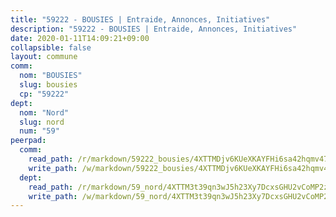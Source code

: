 ```yaml
---
title: "59222 - BOUSIES | Entraide, Annonces, Initiatives"
description: "59222 - BOUSIES | Entraide, Annonces, Initiatives"
date: 2020-01-11T14:09:21+09:00
collapsible: false
layout: commune
comm:
  nom: "BOUSIES"
  slug: bousies
  cp: "59222"
dept:
  nom: "Nord"
  slug: nord
  num: "59"
peerpad:
  comm:
    read_path: /r/markdown/59222_bousies/4XTTMDjv6KUeXKAYFHi6sa42hqmv47w2EmcgPZX46VkvzrLRW
    write_path: /w/markdown/59222_bousies/4XTTMDjv6KUeXKAYFHi6sa42hqmv47w2EmcgPZX46VkvzrLRW-K3TgUVuHtX4Lavo6QxCwpSs8DeBpEyM5RMzMY62z6yfVmYGxcWELsPBe1aCZAviBoki159sSm8Nne5YSUBVN8fJRUs5RvBKGpt6uPVu4rmJ4RSkrnLqsbynFyGo4SH91FGcrRFbv
  dept:
    read_path: /r/markdown/59_nord/4XTTM3t39qn3wJ5h23Xy7DcxsGHU2vCoMP2z3iS4TUn3TrtdJ
    write_path: /w/markdown/59_nord/4XTTM3t39qn3wJ5h23Xy7DcxsGHU2vCoMP2z3iS4TUn3TrtdJ-K3TgTuZGkuZqXfr6fpmH7pGsMT6ndvZQMyRDze5QBt7XScLWHoBi246kLoDKpTH2Yo4f3AFSSJqGc2ozvNww7qPLqsDjpvahxCbQ6F5znbfjp6kVgaDcTYc9LyhwSfYuCevnvZUQ
---
```


